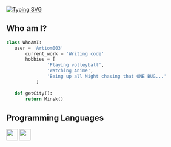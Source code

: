 <a href="https://git.io/typing-svg"><img src="https://readme-typing-svg.demolab.com?font=Fira+Code&size=25&pause=1000&random=false&width=435&lines=Hi+there+" alt="Typing SVG" /></a>
 ## Who am I?
 ```python
 class WhoAmI:
 	user = 'Artiom003'
		current_work = 'Writing code'
		hobbies = [
				'Playing volleyball',
				'Watching Anime',
				'Being up all Night chasing that ONE BUG...'
			]
	
	def getCity():
		return Minsk()
 ```

## Programming Languages
<img src = 'https://github.com/Artiom003/Artiom003/images/cpp.svg' width='30'/> <img src = 'https://github.com/Artiom003/Artiom003/images/python2.png' height='30'/>

